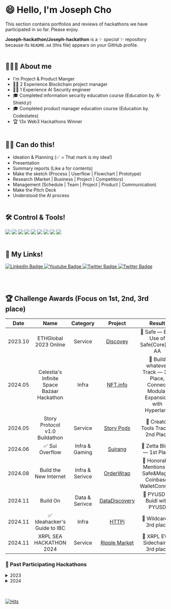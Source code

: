 # 😄 Hello, I'm Joseph Cho
This section contains portfolios and reviews of hackathons we have participated in so far.
Please enjoy.

**Joseph-hackathon/Joseph-hackathon** is a ✨ _special_ ✨ repository because its `README.md` (this file) appears on your GitHub profile.
<br></br>
## 👨🏻‍💻 About me
- I'm Project & Product Manger
- 👨‍💻 2 Experience Blockchain project manager
- 👨‍💻 1 Experience AI Security engineer
- 🎓 Completed information security education course (Education by. K-Shield.jr)
- 🎓 Completed product manager education course (Education by. Codestates)
- 🏆 13x Web3 Hackathons Winner
<br></br>
## 🙆‍♂️ Can do this!
- Ideation & Planning (✅ = That mark is my idea!)
- Presentation
- Summary reports (Like a for contents)
- Make the sketch (Process | Userflow | Flowchart | Prototype)
- Research (Market | Business | Project | Competitors)
- Management (Schedule | Team | Project | Product | Communication)
- Make the Pitch Deck
- Understood the AI process
<br></br>
## 🛠️ Control & Tools!
<img src="https://img.shields.io/badge/Figma-F24E1E?style=flat&logo=Figma&logoColor=white"/> <img src="https://img.shields.io/badge/Google Docs-4285F4?style=flat&logo=googledocs&logoColor=white"/> <img src="https://img.shields.io/badge/Google Sheet-34A853?style=flat&logo=googlesheets&logoColor=white"/> <img src="https://img.shields.io/badge/Google Meet-00897B?style=flat&logo=googlemeet&logoColor=white"/> <img src="https://img.shields.io/badge/Notion-ffffff?style=flat&logo=notion&logoColor=black"/> <img src="https://img.shields.io/badge/obsidian-7C3AED?style=flat&logo=obsidian&logoColor=white"/> <img src="https://img.shields.io/badge/Youtube-FF0000?style=flat&logo=youtube&logoColor=white"/> <img src="https://img.shields.io/badge/Mark down-ffffff?style=flat&logo=markdown&logoColor=black"/> <img src="https://img.shields.io/badge/Python-3776AB?style=flat&logo=python&logoColor=white"/>
<br></br>
## 📌 My Links!
<div id="badges">
  <a href="https://www.linkedin.com/in/seongjae-cho-a15490261/">
    <img src="https://img.shields.io/badge/Seogjae Cho-blue?style=flat&logo=linkedin&logoColor=white" alt="LinkedIn Badge"/>
  </a>
  <a href="https://www.youtube.com/channel/UC00Sml4bBWzSyURSt0RZRrg">
    <img src="https://img.shields.io/badge/YouTube-FF0000?style=flat&logo=youtube&logoColor=white" alt="Youtube Badge"/>
  </a>
  <a href="https://x.com/josephdotpm">
    <img src="https://img.shields.io/badge/Joseph-000000?style=flat&logo=x&logoColor=white" alt="Twitter Badge"/>
  </a>
  <a href="sjcho.hackathon@gmail.com">
    <img src="https://img.shields.io/badge/-Joseph-D14836?style=flat&amp;logo=Gmail&amp;logoColor=white" alt="Twitter Badge"/>
  </a>
</div>

<br></br>
## 🏆 Challenge Awards (Focus on 1st, 2nd, 3rd place)

|Date|Name|Category|Project|Result|Review|
|:---:|:---:|:---:|:---:|:---:|:---:|
|2023.10|ETHGlobal 2023 Online|Service|[Discovey](https://ethglobal.com/showcase/discovey-tuywc)|🥉 Safe — Best Use of Safe{Core} for AA|[**See more...**](https://github.com/Joseph-hackathon/hackathon/blob/main/ETHGlobal%202023%20Online.md)
|2024.05|Celestia's Infinite Space Bazaar Hackathon|Infra|[NFT.info](https://dorahacks.io/ko/buidl/12604)|🥉 Build whatever Track — 3rd Place, Connect Modular Expansion with Hyperlane|[**See more...**](https://github.com/Joseph-hackathon/hackathon/blob/main/Celestia's%20Infinite%20Space%20Bazaar%20Hackathon%20.md)
|2024.05|Story Protocol v1.0 Buildathon|Service|[Story Pods](https://devfolio.co/projects/story-podcast-3d2e)|🥈 Creator Tools Track - 2nd Place|[**See more...**](https://github.com/Joseph-hackathon/hackathon/blob/main/Story%20Protocol%20v1.0%20Buildathon.md)
|2024.06|✅ Sui Overflow|Infra & Gaming|[Suirang](https://docs.google.com/presentation/d/1ub2e2YDdFAdV_jgsCEQXuFHDZwFf5scdk9yzNkMKE6s/edit?usp=sharing)|🥇 Zetta Block — 1st Place|[**See more...**](https://github.com/Joseph-hackathon/hackathon/blob/main/Sui%20overflow.md)
|2024.08|Build the New Internet|Infra & Serivce|[OrderWrap](https://devfolio.co/projects/orderwrap-2eb8)|🛒 Honorable Mentions — Safe&Magic, Coinbase, WalletConnect|[**See more...**](https://github.com/Joseph-hackathon/hackathon/blob/main/Build%20the%20New%20Internet.md)
|2024.11|Build On|Data & Serivce|[DataDiscovery](https://devfolio.co/projects/discovey-5c68)|🥇 PYUSD — Buidl with PYUSD|[**See more...**](https://github.com/Joseph-hackathon/hackathon/blob/main/Build%20On%20%231.md)
|2024.11|✅ Ideahacker's Guide to IBC|Infra|[HTTPi](https://dorahacks.io/buidl/17793/)|🥉 Wildcard - 3rd place|[**See more...**](https://github.com/Joseph-hackathon/hackathon/blob/main/Ideahacker's%20Guide%20to%20IBC.md)
|2024.11|XRPL SEA HACKATHON 2024|Service|[Ripple Market](https://dorahacks.io/buidl/18380/)|🥉 XRPL EVM Sidechain - 3rd place|[**See more...**](https://github.com/Joseph-hackathon/hackathon/blob/main/XRPL%20SEA%20HACKATHON%202024.md)

### 📜 Past Participating Hackathons

<details>
<summary>
  2023
</summary>
<div markdown="1">

#### 🏆 Awards
|Date|Name|Category|Project|Result|Review|
|:---:|:---:|:---:|:---:|:---:|:---:|
|2023.06|Chainlink Spring 2023 Hackathon|Service|[Trypto](https://devpost.com/software/not-yet-6rw8c2?ref_content=my-projects-tab&ref_feature=my_projects)|🎉 Chainlink Top Qulity Prizes|[**See more...**](https://github.com/Joseph-hackathon/hackathon/blob/main/Chainlink%20Spring%202023%20Hackathon.md)

#### Past Project
##### ✅ Constellation: A Chainlink Hackathon
> [**Re-Fresh**](https://github.com/Joseph-hackathon/hackathon/blob/main/Constellation%3A%20A%20Chainlink%20Hackathon.md) — To breathe life into a dying project

</div>
</details>

<details>
<summary>
  2024
</summary>
<div markdown="1">

#### 🏆 Awards
|Date|Name|Category|Project|Result|Review|
|:---:|:---:|:---:|:---:|:---:|:---:|
|2024.03|ETHGlobal: Frameworks|Gaming|[Dynamic Boy](https://ethglobal.com/showcase/dynamic-boy-xpwo0)|🎉 Dynamic — $100 and 3 months advanced plan|[**See more...**](https://github.com/Joseph-hackathon/hackathon/blob/main/ETHGlobal:%20Frameworks.md)
|2024.04|✅ Scaling Ethereum 2024|E-commerce|[Complace](https://ethglobal.com/showcase/complace-7v01t)|🏃Filecoin: Decentralize your dApps with Filecoin - Runner Ups|[**See more...**](https://github.com/Joseph-hackathon/hackathon/blob/main/Scaling%20Ethereum%202024.md)
|2024.04|✅ Block Magic: A Chainlink Hackathon|DeFi(NFT AMM)|[Ringle](https://devpost.com/software/ringle)|Scroll -prize pool|[**See more...**](https://github.com/Joseph-hackathon/hackathon/blob/main/Block%20Magic:%20A%20Chainlink%20Hackathon.md)
|2024.06|✅ HackFs 2024|Infra & Service|[Filtion](https://ethglobal.com/showcase/filtion-i0rnb), [Filplorer](https://ethglobal.com/showcase/filplorer-xofgw)|🏊 Filecoin — Honorable Mentions: Pool prize, Fleek — Pool Prize x2|[**See more...**](https://github.com/Joseph-hackathon/hackathon/blob/main/ETHGlobal:%20HackFS%202024.md)
|2024.09|✅ ETH Online 2024|Infra & Service|[AeroDump](https://ethglobal.com/showcase/aerodump-4z48m)|✨ LayerZero - Most Innovative Omnichain Solution Best Developer Feedback, Sign Protocol - Sign Everything Pool Prize|[**See more...**](https://github.com/Joseph-hackathon/hackathon/blob/main/ETH%20Online%202024%231.md)
|2024.09|✅ ETH Online 2024|Service & Security|[ETH Various](https://ethglobal.com/showcase/eth-various-swusm)|✨ Hedera - Hedera-Native Services Starter Bounty|[**See more...**](https://github.com/Joseph-hackathon/hackathon/blob/main/ETH%20Online%202024%232.md)
|2024.11|Chain Abstraction Hackathon|Service|[Xchain Shop]()|🥈 Agoric - 2nd place|[**See more...**]()

  <details>
  <summary>
    Past Project
  </summary>
  <div markdown="1">
  
  ##### ✅ ETHGlobal: LFGHO
  > [**GCLC - GHO Credit Loan Card**](https://github.com/Joseph-hackathon/hackathon/blob/main/ETHGlobal%3A%20LFGHO.md) — Web3 GHO-based simple payment system and dNFT credit loan card payment system
  
  ##### ✅ ETHGlobal: Circuit Breaker
  > [**zk-LinkHub**](https://github.com/Joseph-hackathon/hackathon/blob/main/ETHGlobal%3A%20Circuit%20Breaker.md) — Unlock online potential with ZK email: Unique email, website, and collaboration tools for seamless digital experiences
  
  ##### ETH Seoul 2024
  > [**AI Guard Snap**](https://github.com/Joseph-hackathon/hackathon/blob/main/ETH%20Seoul%202024.md) — AI Guard Snap provides wallet snap services and AI-based API services
  
  ##### StarkHack
  > [**HyperStark**](https://github.com/Joseph-hackathon/hackathon/blob/main/StarkHack.md) — Automated Rewards and Reinvesting, Harvesting in the HyperStark Vault Service on Starknet.
  
  ##### ✅ Superhack
  > [**Mintory**](https://github.com/Joseph-hackathon/hackathon/blob/main/Superhack.md) — If Solana has Pump.fun, Optimism and Base-based Superchain ecosystem have Mintory.fun, a playground dedicated to NFTs!
  
  ##### ✅ Hello Future Hackathon 1.0
  > [**Smart Various**](https://github.com/Joseph-hackathon/hackathon/blob/main/HELLO%20FUTURE%20HACKATHON.md) — AI Based the smart contract analysis platform

  ##### Aptos Code Collision Hackathon
  > [**ShareTos**](https://github.com/Joseph-hackathon/hackathon/blob/main/Aptos%20Code%20Collision%20Hackathon.md) — The Web3 Idea Sharing and Community Platform
  
  ##### ✅ [REDACTED] Hackathon #1
  > [**reCEPTION**](https://github.com/Joseph-hackathon/hackathon/blob/main/%5BREDACTED%5D%20Hackathon%20%231.md) — Web3.0 reCAPTCHA | From vulnerable smart contracts

  ##### ✅ [REDACTED] Hackathon #2
  > [**io.Side**](https://github.com/Joseph-hackathon/hackathon/blob/main/%5BREDACTED%5D%20Hackathon%20%232.md) — A visualization dashboard for Web3 games that goes beyond just displaying game information is very compelling.

  ##### ✅ Build On #2
  > [**Quicktics**](https://github.com/Joseph-hackathon/hackathon/blob/main/Build%20On%20%232.md) — A user-friendly platform that enables easy blockchain data analysis and visualization without the need for SQL queries.

  </div>
  </details>

</div>
</details>
<br></br>

[![Hits](https://hits.seeyoufarm.com/api/count/incr/badge.svg?url=https%3A%2F%2Fgithub.com%2Fjoesph-hackathon%2Fhit-counter&count_bg=%23D76FEF&title_bg=%23555555&icon=&icon_color=%23E7E7E7&title=hits&edge_flat=false)](https://hits.seeyoufarm.com)
